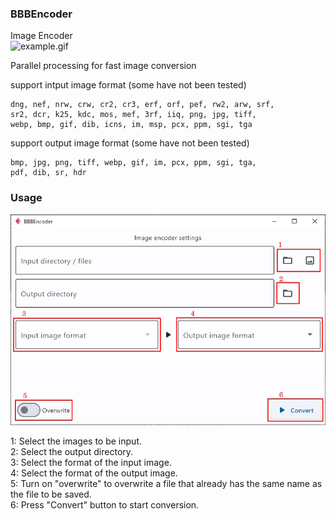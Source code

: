 ### BBBEncoder

Image Encoder  
![example.gif](./res/example.gif)

Parallel processing for fast image conversion  

support intput image format (some have not been tested)
```
dng, nef, nrw, crw, cr2, cr3, erf, orf, pef, rw2, arw, srf,
sr2, dcr, k25, kdc, mos, mef, 3rf, iiq, png, jpg, tiff,
webp, bmp, gif, dib, icns, im, msp, pcx, ppm, sgi, tga
```

support output image format (some have not been tested)
```
bmp, jpg, png, tiff, webp, gif, im, pcx, ppm, sgi, tga,
pdf, dib, sr, hdr
```

### Usage
![sample.jpg](./res/sample.jpg)

1: Select the images to be input.  
2: Select the output directory.  
3: Select the format of the input image.  
4: Select the format of the output image.  
5: Turn on "overwrite" to overwrite a file that already has the same name as the file to be saved.  
6: Press "Convert" button to start conversion.  
